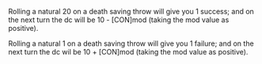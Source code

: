 Rolling a natural 20 on a death saving throw will give you 1 success; and on the next turn the dc will be 10 - \[CON\]mod (taking the mod value as positive). 

Rolling a natural 1 on a death saving throw will give you 1 failure; and on the next turn the dc wil be 10 + \[CON\]mod (taking the mod value as positive). 

